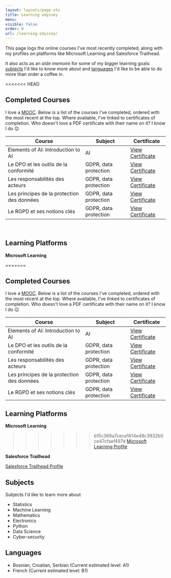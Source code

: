 ```yaml
---
layout: layouts/page.vto
title: Learning odyssey
menu:
visible: false
order: 0
url: /learning-odyssey/
---
```

This page logs the online courses I've most recently completed, along with my profiles on platforms like Microsoft Learning and Salesforce Trailhead.

It also acts as an *aide memoire* for some of my bigger learning goals: [subjects](#subjects) I'd like to know more about and [languages](#languages) I'd like to be able to do more than order a coffee in.  

<<<<<<< HEAD
&nbsp;  

## Completed Courses

I love a [MOOC](https://en.wikipedia.org/wiki/Massive_open_online_course). Below is a list of the courses I've completed, ordered with the most recent at the top. Where available, I've linked to certificates of completion. Who doesn't love a PDF certificate with their name on it? I know I do 😉  

| Course                                     | Subject               | Certificate                                                 |
|--------------------------------------------|-----------------------|-------------------------------------------------------------|
| Elements of AI: Introduction to AI         | AI                    | [View Certificate](/uploads/certificate-elements-of-ai.png) |
| Le DPO et les outils de la conformité      | GDPR, data protection | [View Certificate](/uploads/CNIL-Module4.pdf)               |
| Les responsabilités des acteurs            | GDPR, data protection | [View Certificate](/uploads/CNIL-Module3.pdf)               |
| Les principes de la protection des données | GDPR, data protection | [View Certificate](/uploads/CNIL-Module2.pdf)               |
| Le RGPD et ses notions clés                | GDPR, data protection | [View Certificate](/uploads/CNIL-Module2.pdf)               |  
  
&nbsp;  

## Learning Platforms

**Microsoft Learning**

=======
## Completed Courses

I love a [MOOC](https://en.wikipedia.org/wiki/Massive_open_online_course). Below is a list of the courses I've completed, ordered with the most recent at the top. Where available, I've linked to certificates of completion. Who doesn't love a PDF certificate with their name on it? I know I do 😉  

| Course                                     | Subject               | Certificate                                                 |
|--------------------------------------------|-----------------------|-------------------------------------------------------------|
| Elements of AI: Introduction to AI         | AI                    | [View Certificate](/uploads/certificate-elements-of-ai.png) |
| Le DPO et les outils de la conformité      | GDPR, data protection | [View Certificate](/uploads/CNIL-Module4.pdf)               |
| Les responsabilités des acteurs            | GDPR, data protection | [View Certificate](/uploads/CNIL-Module3.pdf)               |
| Les principes de la protection des données | GDPR, data protection | [View Certificate](/uploads/CNIL-Module2.pdf)               |
| Le RGPD et ses notions clés                | GDPR, data protection | [View Certificate](/uploads/CNIL-Module2.pdf)               |  
  
## Learning Platforms

**Microsoft Learning**

>>>>>>> b15c369a7cece1614e48c3932b0ce47cfaef497d
[Microsoft Learning Profile](https://learn.microsoft.com/en-us/users/grahamtwaddle-7856/)

**Salesforce Trailhead**

[Salesforce Trailhead Profile](https://www.salesforce.com/trailblazer/gtwaddle)

## Subjects

Subjects I'd like to learn more about

- Statistics
- Machine Learning
- Mathematics
- Electronics
- Python
- Data Science
- Cyber-security

## Languages

- Bosnian, Croatian, Serbian (Current estimated level: A1)
- French (Current estimated level: B1)
